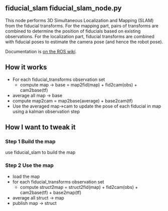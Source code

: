## fiducial_slam fiducial_slam_node.py

This node performs 3D Simultaneous Localization and Mapping (SLAM) from the 
fiducial transforms. For the mapping part, pairs of transforms are combined
to determine the position of fiducials based on existing observations.
For the localization part, fiducial transforms are combined with fiducial poses
to estimate the camera pose (and hence the robot pose).

Documentation is [on the ROS wiki](http://wiki.ros.org/fiducial_slam).


## How it works

- For each fiducial_transforms observation set
    - compute map -> base = map2fid(map) + fid2cam(obs) + cam2base(tf)
- average all map -> base
- compute map2cam = map2base(average) + base2cam(tf)
- Use the averaged map->cam to update the pose of each fiducial in map using a kalman observation step

## How I want to tweak it

### Step 1 Build the map

use fiducial_slam to build the map


### Step 2 Use the map

- load the map
- for each fiducial_transforms observation set
    - compute struct2map = struct2fid(map) + fid2cam(obs) + cam2base(tf) + base2map(tf)
- average all struct -> map
- publish map -> struct

